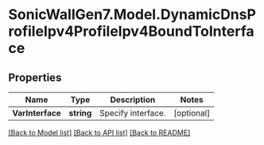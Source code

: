 # SonicWallGen7.Model.DynamicDnsProfileIpv4ProfileIpv4BoundToInterface

## Properties

Name | Type | Description | Notes
------------ | ------------- | ------------- | -------------
**VarInterface** | **string** | Specify interface. | [optional] 

[[Back to Model list]](../README.md#documentation-for-models) [[Back to API list]](../README.md#documentation-for-api-endpoints) [[Back to README]](../README.md)

